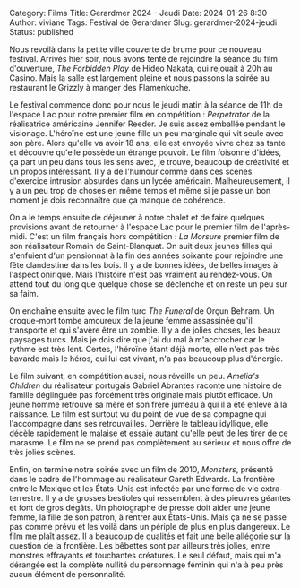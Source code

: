 Category: Films
Title: Gerardmer 2024 - Jeudi
Date: 2024-01-26 8:30
Author: viviane
Tags: Festival de Gerardmer
Slug: gerardmer-2024-jeudi
Status: published

Nous revoilà dans la petite ville couverte de brume pour ce nouveau festival. Arrivés hier soir, nous avons tenté de rejoindre la séance du film d'ouverture, *The Forbidden Play* de Hideo Nakata, qui rejouait à 20h au Casino. Mais la salle est largement pleine et nous passons la soirée au restaurant le Grizzly à manger des Flamenkuche.

Le festival commence donc pour nous le jeudi matin à la séance de 11h de l'espace Lac pour notre premier film en compétition : *Perpetrator* de la réalisatrice américaine Jennifer Reeder. Je suis assez emballée pendant le visionage. L'héroïne est une jeune fille un peu marginale qui vit seule avec son père. Alors qu'elle va avoir 18 ans, elle est envoyée vivre chez sa tante et découvre qu'elle possède un étrange pouvoir. Le film foisonne d'idées, ça part un peu dans tous les sens avec, je trouve, beaucoup de créativité et un propos intéressant. Il y a de l'humour comme dans ces scènes d'exercice intrusion absurdes dans un lycée américain. Malheureusement, il y a un peu trop de choses en même temps et même si je passe un bon moment je dois reconnaître que ça manque de cohérence.

On a le temps ensuite de déjeuner à notre chalet et de faire quelques provisions avant de retourner à l'espace Lac pour le premier film de l'après-midi. C'est un film français hors compétition : *La Morsure* premier film de son réalisateur Romain de Saint-Blanquat. On suit deux jeunes filles qui s'enfuient d'un pensionnat à la fin des années soixante pour rejoindre une fête clandestine dans les bois. Il y a de bonnes idées, de belles images à l'aspect onirique. Mais l'histoire n'est pas vraiment au rendez-vous. On attend tout du long que quelque chose se déclenche et on reste un peu sur sa faim.

On enchaîne ensuite avec le film turc *The Funeral* de Orçun Behram. Un croque-mort tombe amoureux de la jeune femme assassinée qu'il transporte et qui s'avère être un zombie. Il y a de jolies choses, les beaux paysages turcs. Mais je dois dire que j'ai du mal à m'accrocher car le rythme est très lent. Certes, l'héroïne étant déjà morte, elle n'est pas très bavarde mais le héros, qui lui est vivant, n'a pas beaucoup plus d'énergie.

Le film suivant, en compétition aussi, nous réveille un peu. *Amelia's Children* du réalisateur portugais Gabriel Abrantes raconte une histoire de famille déglinguée pas forcément très originale mais plutôt efficace. Un jeune homme retrouve sa mère et son frère jumeau à qui il a été enlevé à la naissance. Le film est surtout vu du point de vue de sa compagne qui l'accompagne dans ses retrouvailles. Derrière le tableau idyllique, elle décèle rapidement le malaise et essaie autant qu'elle peut de les tirer de ce marasme. Le film ne se prend pas complètement au sérieux et nous offre de très jolies scènes.

Enfin, on termine notre soirée avec un film de 2010, *Monsters*, présenté dans le cadre de l'hommage au réalisateur Gareth Edwards. La frontière entre le Mexique et les États-Unis est infectée par une forme de vie extra-terrestre. Il y a de grosses bestioles qui ressemblent à des pieuvres géantes et font de gros dégâts. Un photographe de presse doit aider une jeune femme, la fille de son patron, à rentrer aux États-Unis. Mais ça ne se passe pas comme prévu et les voilà dans un périple de plus en plus dangereux. Le film me plaît assez. Il a beaucoup de qualités et fait une belle allégorie sur la question de la frontière. Les bêbettes sont par ailleurs très jolies, entre monstres effrayants et touchantes créatures. Le seul défaut, mais qui m'a dérangée est la complète nullité du personnage féminin qui n'a à peu près aucun élément de personnalité.
